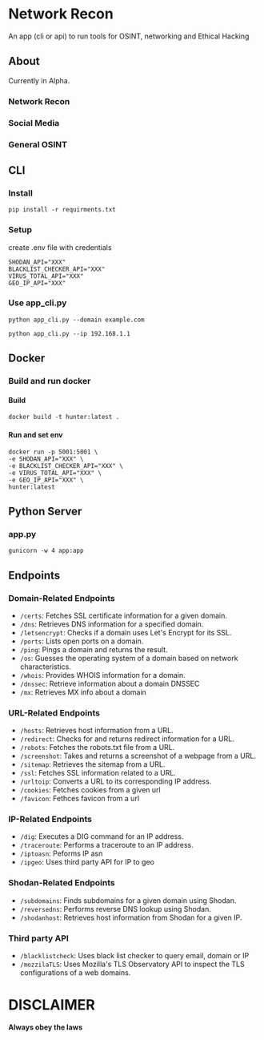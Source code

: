 # Network Recon
An app (cli or api) to run tools for OSINT, networking and Ethical Hacking

## About

Currently in Alpha. 

### Network Recon 

### Social Media 

### General OSINT

## CLI
### Install 

`pip install -r requirments.txt`

### Setup 

create .env file with credentials

    SHODAN_API="XXX"
    BLACKLIST_CHECKER_API="XXX"
    VIRUS_TOTAL_API="XXX"
    GEO_IP_API="XXX"

### Use app_cli.py

`python app_cli.py --domain example.com`

`python app_cli.py --ip 192.168.1.1`

## Docker
### Build and run docker 
#### Build

`docker build -t hunter:latest .`

#### Run and set env 

    docker run -p 5001:5001 \
    -e SHODAN_API="XXX" \
    -e BLACKLIST_CHECKER_API="XXX" \
    -e VIRUS_TOTAL_API="XXX" \
    -e GEO_IP_API="XXX" \
    hunter:latest

## Python Server
### app.py 

`gunicorn -w 4 app:app`

## Endpoints

### Domain-Related Endpoints

- `/certs`: Fetches SSL certificate information for a given domain.
- `/dns`: Retrieves DNS information for a specified domain.
- `/letsencrypt`: Checks if a domain uses Let's Encrypt for its SSL.
- `/ports`: Lists open ports on a domain.
- `/ping`: Pings a domain and returns the result.
- `/os`: Guesses the operating system of a domain based on network characteristics.
- `/whois`: Provides WHOIS information for a domain.
- `/dnssec`: Retrieve information about a domain DNSSEC 
- `/mx`: Retrieves MX info about a domain

### URL-Related Endpoints

- `/hosts`: Retrieves host information from a URL.
- `/redirect`: Checks for and returns redirect information for a URL.
- `/robots`: Fetches the robots.txt file from a URL.
- `/screenshot`: Takes and returns a screenshot of a webpage from a URL.
- `/sitemap`: Retrieves the sitemap from a URL.
- `/ssl`: Fetches SSL information related to a URL.
- `/urltoip`: Converts a URL to its corresponding IP address.
- `/cookies`: Fetches cookies from a given url
- `/favicon`: Fethces favicon from a url

### IP-Related Endpoints

- `/dig`: Executes a DIG command for an IP address.
- `/traceroute`: Performs a traceroute to an IP address.
- `/iptoasn`: Peforms IP asn
- `/ipgeo`: Uses third party API for IP to geo

### Shodan-Related Endpoints

- `/subdomains`: Finds subdomains for a given domain using Shodan.
- `/reversedns`: Performs reverse DNS lookup using Shodan.
- `/shodanhost`: Retrieves host information from Shodan for a given IP.

### Third party API
- `/blacklistcheck`: Uses black list checker to query email, domain or IP
- `/mozzilaTLS`: Uses Mozilla's TLS Observatory API to inspect the TLS configurations of a web domains.

# DISCLAIMER
**Always obey the laws**